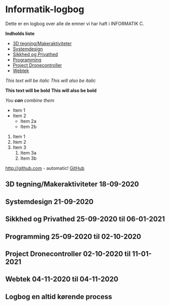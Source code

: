 # Informatik-logbog
Dette er en logbog over alle de emner vi har haft i INFORMATIK C.

__Indholds liste__
* [3D tegning/Makeraktiviteter](#3d-tegningmakeraktiviteter-18-09-2020)
* [Systemdesign](#systemdesign-21-09-2020)
* [Sikkhed og Privathed](#sikkhed-og-privathed-25-09-2020-til-06-01-2021)
* [Programming](#programming-25-09-2020-til-02-10-2020)
* [Project Dronecontroller](#project-dronecontroller-02-10-2020-til-11-01-2021)
* [Webtek](#webtek-04-11-2020-til-04-11-2020)

*This text will be italic*
_This will also be italic_

**This text will be bold**
__This will also be bold__

_You **can** combine them_

* Item 1
* Item 2
  * Item 2a
  * Item 2b

1. Item 1
1. Item 2
1. Item 3
   1. Item 3a
   1. Item 3b

http://github.com - automatic!
[GitHub](http://github.com)

## 3D tegning/Makeraktiviteter 18-09-2020

## Systemdesign 21-09-2020

## Sikkhed og Privathed 25-09-2020 til 06-01-2021

## Programming 25-09-2020 til 02-10-2020

## Project Dronecontroller 02-10-2020 til 11-01-2021

## Webtek 04-11-2020 til 04-11-2020

## Logbog en altid kørende process


